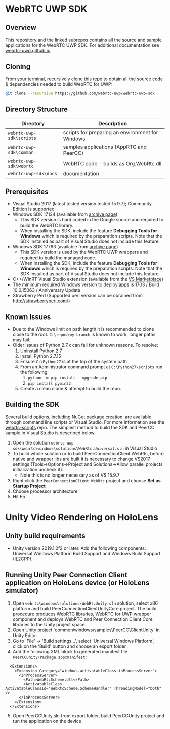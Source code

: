 # WebRTC UWP SDK

## Overview

This repository and the linked subrepos contains all the source and sample applications for the WebRTC UWP SDK.  For additional documentation see [webrtc-uwp.github.io](https://webrtc-uwp.github.io/).

## Cloning

From your terminal, recursively clone this repo to obtain all the source code & dependencies needed to build WebRTC for UWP:

```bash
git clone --recursive https://github.com/webrtc-uwp/webrtc-uwp-sdk
```

## Directory Structure

| Directory                | Description                                      |
| ------------------------ | ------------------------------------------------ |
| `webrtc-uwp-sdk\scripts` | scripts for preparing an environment for Windows |
| `webrtc-uwp-sdk\common`  | samples applications (AppRTC and PeerCC)         |
| `webrtc-uwp-sdk\webrtc`  | WebRTC code - builds as Org.WebRtc.dll           |
| `webrtc-uwp-sdk\docs`    | documentation                                    |

## Prerequisites

- Visual Studio 2017 (latest tested version tested 15.9.7); Community Edition is supported
- Windows SDK 17134 (available from [archive page](https://developer.microsoft.com/en-us/windows/downloads/sdk-archive))
  - This SDK version is hard coded in the Google source and required to build the WebRTC library.
  - When installing the SDK, include the feature **Debugging Tools for Windows** which is required by the preparation scripts. Note that the SDK installed as part of Visual Studio does not include this feature.
- Windows SDK 17763 (available from [archive page](https://developer.microsoft.com/en-us/windows/downloads/sdk-archive))
  - This SDK version is used by the WebRTC UWP wrappers and required to build the managed code.
  - When installing the SDK, include the feature **Debugging Tools for Windows** which is required by the preparation scripts. Note that the SDK installed as part of Visual Studio does not include this feature.
- C++/WinRT Visual Studio extension (available from the [VS Marketplace](https://marketplace.visualstudio.com/items?itemName=CppWinRTTeam.cppwinrt101804264))
- The minimum required Windows version to deploy apps is 1703 / Build 10.0.15063 / Anniversary Update
- Strawberry Perl (Supported perl version can be obrained from http://strawberryperl.com/)

## Known Issues

- Due to the Windows limit on path length it is recommended to clone close to the root.  `C:\repos\my-branch` is known to work, longer paths may fail.
- Older issues of Python 2.7.x can fail for unknown reasons.  To resolve:
  1. Uninstall Python 2.7
  2. Install Python 2.7.15
  3. Ensure `C:\Python27` is at the top of the system path
  4. From an Administrator command prompt at `C:\Python27\scripts` run the following:
     1. `python -m pip install --upgrade pip`
     2. `pip install pywin32`
  5. Create a clean clone & attempt to build the repo.

## Building the SDK

Several build options, including NuGet package creation, are available through command line scripts or Visual Studio.  For more information see the [webrtc-scripts](https://github.com/webrtc-uwp/webrtc-scripts) repo.  The simplest method to build the SDK and PeerCC sample in Visual Studio is described below.

1. Open the solution `webrtc-uwp-sdk\webrtc\windows\solutions\WebRtc.Universal.sln` in Visual Studio
2. To build whole solution or to build PeerConnectionClient.WebRtc, before native and wrapper libs are built it is necessary to change VS2017 settings (Tools->Options->Project and Solutions->Allow parallel projects initialization uncheck it).
    - Note this is no longer necessary as of VS 15.9.7
3. Right click the `PeerConnectionClient.WebRtc` project and choose **Set as Startup Project**
4. Choose processor architecture
5. Hit F5

# Unity Video Rendering on HoloLens

## Unity build requirements

* Unity version 2019.1.0f2 or later. Add the following components: Universal Windows Platform Build Support and Windows Build Support (IL2CPP).

## Running Unity Peer Connection Client application on HoloLens device (or HoloLens simulator) 

1. Open `webrtc\windows\solutions\WebRtcUnity.sln` solution, select x86 platform and build PeerConnectionClientUnityCore project. The build procedure produces WebRTC libraries, WebRTC for UWP wrapper component and deploys WebRTC and Peer Connection Client Core libraries to the Unity project space.
2. Open Unity project `common\windows\samples\PeerCC\ClientUnity' in Unity Editor
3. Go to 'File' -> 'Build settings...', select 'Universal Windows Platform', click on the 'Build' button and choose an export folder
4. Add the following XML block to generated manifest file `PeerCCUnity\Package.appxmanifest`:
```
  <Extensions>
    <Extension Category="windows.activatableClass.inProcessServer">
      <InProcessServer>
        <Path>WebRtcScheme.dll</Path>
        <ActivatableClass ActivatableClassId="WebRtcScheme.SchemeHandler" ThreadingModel="both" />
      </InProcessServer>
    </Extension>
  </Extensions>
```
5. Open PeerCCUnity.sln from export folder, build PeerCCUnity project and run the application on the device 
